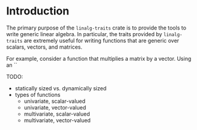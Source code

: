 # Introduction

The primary purpose of the `linalg-traits` crate is to provide the tools to write generic linear algebra. In particular, the traits provided by `linalg-traits` are extremely useful for writing functions that are generic over scalars, vectors, and matrices.

For example, consider a function that multiplies a matrix by a vector. Using an ``


TODO:
* statically sized vs. dynamically sized
* types of functions
    * univariate, scalar-valued
    * univariate, vector-valued
    * multivariate, scalar-valued
    * multivariate, vector-valued
